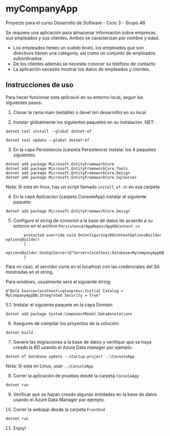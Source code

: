 # myCompanyApp
Proyecto para el curso Desarrollo de Software - Ciclo 3 - Grupo 48

Se requiere una aplicación para almacenar información sobre empresas, sus empleados y sus clientes. Ambos se caracterizan por
nombre y edad.

- Los empleados tienen un sueldo bruto, los empleados que son directivos tienen una categoría, así como un conjunto de
empleados subordinados.
- De los clientes además se necesita conocer su teléfono de contacto
- La aplicación necesita mostrar los datos de empleados y clientes.

## Instrucciones de uso

Para hacer funcionar esta aplicació en su entorno local, seguir los siguientes pasos:

1. Clonar la rama main (estable) o devel (en desarrollo) en su local

2. Instalar globalmente los siguientes paquetes en su instalación .NET:

`dotnet tool install --global dotnet-ef`

`dotnet tool update --global dotnet-ef`

3. En la capa Persistencia (carpeta Persistence) instalar los 4 paquetes siguientes:

```
dotnet add package Microsoft.EntityFrameworkCore
dotnet add package Microsoft.EntityFrameworkCore.Tools
dotnet add package Microsoft.EntityFrameworkCore.Design
dotnet add package Microsoft.EntityFrameworkCore.SqlServer
```

Nota: Si esta en linux, hay un script llamado `install_ef.sh` en esa carpeta

4. En la capa Aplicacion (carpeta ConsoleApp) instalar el siguiente paquete:

`dotnet add package Microsoft.EntityFrameworkCore.Design`

5. Configure el string de conexión a la base de datos de acuerdo a su entorno en el archivo `Persistence/AppRepos/AppDbContext.cs`

```
        protected override void OnConfiguring(DbContextOptionsBuilder optionsBuilder)
        {
            optionsBuilder.UseSqlServer(@"Server=localhost;Database=MyCompanyAppDB;user=SA;password=MinTic2021");
        }
```

Para mi caso, el servidor corre en el localhost con las credenciales del SA mostradas en el string.

Para windows, usualmente será el siguiente string:

`@"Data Source=localhost\sqlexpress;Initial Catalog = MyCompanyAppDB;Integrated Security = True"`

5.1. Instalar el siguiente paquete en la capa Domain:

`dotnet add package System.ComponentModel.DataAnnotations`

6. Asegures de compilar los proyectos de la solución:

`dotnet build`

7. Genere las migraciones a la base de datos y verifique que se haya creado la BD usando el Azure Data manager por ejemplo:

`dotnet ef database update --startup-project ..\ConsoleApp`

Nota: Si esta en Linux, usar `../ConsoleApp` 

8. Correr la aplicación de pruebas desde la carpeta `ConsoleApp`

`dotnet run`

9. Verificar que se hayan creado algunas entidades en la base de datos usando el Azure Data Manager por ejemplo.

10. Correr la webapp desde la carpeta `FrontEnd`

`dotnet run`

11. Enjoy!
